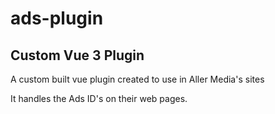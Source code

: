 # ads-plugin

## Custom Vue 3 Plugin

A custom built vue plugin created to use in Aller Media's sites

It handles the Ads ID's on their web pages.
